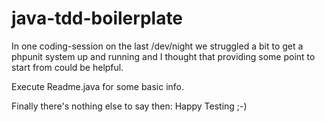 # java-tdd-boilerplate

In one coding-session on the last /dev/night we struggled a bit 
to get a phpunit system up and running and I thought that providing some
point to start from could be helpful.

Execute Readme.java for some basic info.

Finally there's nothing else to say then: 
Happy Testing ;-)
